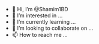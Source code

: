 - 👋 Hi, I’m @Shamim1BD
- 👀 I’m interested in ...
- 🌱 I’m currently learning ...
- 💞️ I’m looking to collaborate on ...
- 📫 How to reach me ...

<!---
Shamim1BD/Shamim1BD is a ✨ special ✨ repository because its `README.md` (this file) appears on your GitHub profile.
You can click the Preview link to take a look at your changes.
--->
